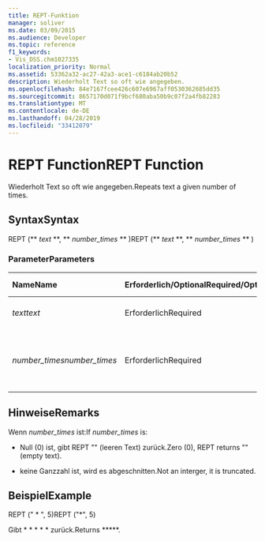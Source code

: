 ```yaml
---
title: REPT-Funktion
manager: soliver
ms.date: 03/09/2015
ms.audience: Developer
ms.topic: reference
f1_keywords:
- Vis_DSS.chm1027335
localization_priority: Normal
ms.assetid: 53362a32-ac27-42a3-ace1-c6184ab20b52
description: Wiederholt Text so oft wie angegeben.
ms.openlocfilehash: 84e7167fcee426c607e6967aff0530362685dd35
ms.sourcegitcommit: 8657170d071f9bcf680aba50b9c07f2a4fb82283
ms.translationtype: MT
ms.contentlocale: de-DE
ms.lasthandoff: 04/28/2019
ms.locfileid: "33412079"
---
```

# <a name="rept-function"></a><span data-ttu-id="eef07-103">REPT Function</span><span class="sxs-lookup"><span data-stu-id="eef07-103">REPT Function</span></span>

<span data-ttu-id="eef07-104">Wiederholt Text so oft wie angegeben.</span><span class="sxs-lookup"><span data-stu-id="eef07-104">Repeats text a given number of times.</span></span> 
  
## <a name="syntax"></a><span data-ttu-id="eef07-105">Syntax</span><span class="sxs-lookup"><span data-stu-id="eef07-105">Syntax</span></span>

<span data-ttu-id="eef07-106">REPT (\*\* *text* \*\*, \*\* *number_times* \*\* )</span><span class="sxs-lookup"><span data-stu-id="eef07-106">REPT (\*\* *text* \*\*, \*\* *number_times* \*\* )</span></span> 
  
### <a name="parameters"></a><span data-ttu-id="eef07-107">Parameter</span><span class="sxs-lookup"><span data-stu-id="eef07-107">Parameters</span></span>

|<span data-ttu-id="eef07-108">**Name**</span><span class="sxs-lookup"><span data-stu-id="eef07-108">**Name**</span></span>|<span data-ttu-id="eef07-109">**Erforderlich/Optional**</span><span class="sxs-lookup"><span data-stu-id="eef07-109">**Required/Optional**</span></span>|<span data-ttu-id="eef07-110">**Datentyp**</span><span class="sxs-lookup"><span data-stu-id="eef07-110">**Data Type**</span></span>|<span data-ttu-id="eef07-111">**Beschreibung**</span><span class="sxs-lookup"><span data-stu-id="eef07-111">**Description**</span></span>|
|:-----|:-----|:-----|:-----|
| <span data-ttu-id="eef07-112">_text_</span><span class="sxs-lookup"><span data-stu-id="eef07-112">_text_</span></span> <br/> |<span data-ttu-id="eef07-113">Erforderlich</span><span class="sxs-lookup"><span data-stu-id="eef07-113">Required</span></span>  <br/> |<span data-ttu-id="eef07-114">**String**</span><span class="sxs-lookup"><span data-stu-id="eef07-114">**String**</span></span> <br/> | <span data-ttu-id="eef07-115">Der Text, der wiederholt werden soll.</span><span class="sxs-lookup"><span data-stu-id="eef07-115">The text you want to repeat.</span></span>  <br/> |
| <span data-ttu-id="eef07-116">_number_times_</span><span class="sxs-lookup"><span data-stu-id="eef07-116">_number_times_</span></span> <br/> |<span data-ttu-id="eef07-117">Erforderlich</span><span class="sxs-lookup"><span data-stu-id="eef07-117">Required</span></span>  <br/> |<span data-ttu-id="eef07-118">**Number**</span><span class="sxs-lookup"><span data-stu-id="eef07-118">**Number**</span></span> <br/> |<span data-ttu-id="eef07-119">Eine positive Zahl, die angibt, wie oft der Text wiederholt werden soll.</span><span class="sxs-lookup"><span data-stu-id="eef07-119">A positive number specifying the number of times to repeat text.</span></span>  <br/> |
   
## <a name="remarks"></a><span data-ttu-id="eef07-120">Hinweise</span><span class="sxs-lookup"><span data-stu-id="eef07-120">Remarks</span></span>

<span data-ttu-id="eef07-121">Wenn  *number_times*  ist:</span><span class="sxs-lookup"><span data-stu-id="eef07-121">If  *number_times*  is:</span></span> 
  
- <span data-ttu-id="eef07-122">Null (0) ist, gibt REPT "" (leeren Text) zurück.</span><span class="sxs-lookup"><span data-stu-id="eef07-122">Zero (0), REPT returns "" (empty text).</span></span>
    
- <span data-ttu-id="eef07-123">keine Ganzzahl ist, wird es abgeschnitten.</span><span class="sxs-lookup"><span data-stu-id="eef07-123">Not an interger, it is truncated.</span></span>
    
## <a name="example"></a><span data-ttu-id="eef07-124">Beispiel</span><span class="sxs-lookup"><span data-stu-id="eef07-124">Example</span></span>

<span data-ttu-id="eef07-125">REPT (" \* ", 5)</span><span class="sxs-lookup"><span data-stu-id="eef07-125">REPT ("\*", 5)</span></span> 
  
<span data-ttu-id="eef07-126">Gibt \* \* \* \* \* zurück.</span><span class="sxs-lookup"><span data-stu-id="eef07-126">Returns \*\*\*\*\*.</span></span> 
  

